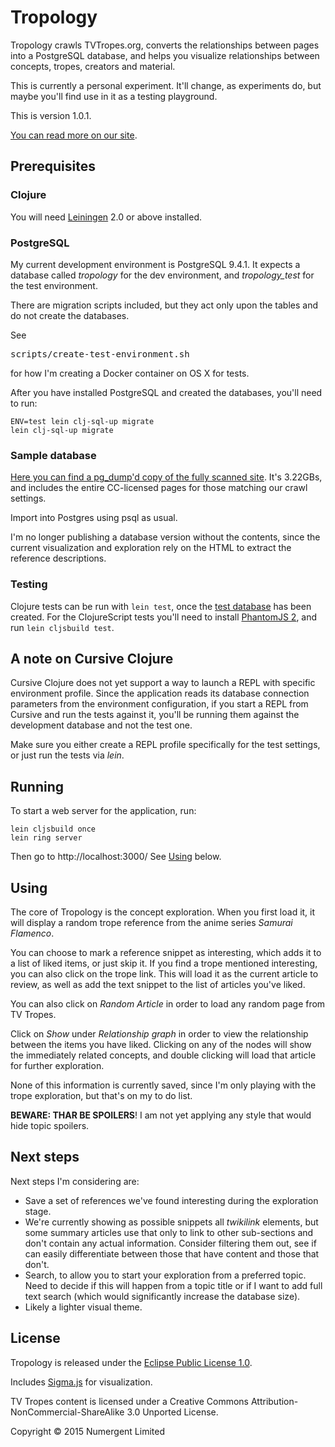 # Tropology 

Tropology crawls TVTropes.org, converts the relationships between pages into a PostgreSQL database, and helps you visualize relationships between concepts, tropes, creators and material.

This is currently a personal experiment. It'll change, as experiments do, but maybe you'll find use in it as a testing playground.

This is version 1.0.1.

[You can read more on our site](http://numergent.com/tags/tropology/).


## Prerequisites

### Clojure

You will need [Leiningen][1] 2.0 or above installed.

[1]: https://github.com/technomancy/leiningen

### PostgreSQL

My current development environment is PostgreSQL 9.4.1. It expects a database called _tropology_ for the dev environment, and _tropology_test_ for the test environment.

There are migration scripts included, but they act only upon the tables and do not create the databases.

See <pre>scripts/create-test-environment.sh</pre> for how I'm creating a Docker container on OS X for tests.

After you have installed PostgreSQL and created the databases, you'll need to run:

    ENV=test lein clj-sql-up migrate
    lein clj-sql-up migrate

### Sample database

[Here you can find a pg_dump'd copy of the fully scanned site](https://mega.co.nz/#!EhZxhBhK!lT38KiMhGxTbjGKD6tJuimc48Tay4ILkEt70evgeM7c). It's 3.22GBs, and includes the entire CC-licensed pages for those matching our crawl settings.

Import into Postgres using psql as usual.

I'm no longer publishing a database version without the contents, since the current visualization and exploration rely on the HTML to extract the reference descriptions.

### Testing

Clojure tests can be run with `lein test`, once the [test database](#postgresql) has been created.  For the ClojureScript tests you'll need to install [PhantomJS 2](http://phantomjs.org/), and run `lein cljsbuild test`.

## A note on Cursive Clojure

Cursive Clojure does not yet support a way to launch a REPL with specific environment profile. Since the application reads its database connection parameters from the environment configuration, if you start a REPL from Cursive and run the tests against it, you'll be running them against the development database and not the test one.

Make sure you either create a REPL profile specifically for the test settings, or just run the tests via *lein*.

## Running

To start a web server for the application, run:

    lein cljsbuild once
    lein ring server

Then go to http://localhost:3000/  See [Using](#Using) below.

## Using 

The core of Tropology is the concept exploration. When you first load it, it will display a random trope reference from the anime series *Samurai Flamenco*. 

You can choose to mark a reference snippet as interesting, which adds it to a list of liked items, or just skip it. If you find a trope mentioned interesting, you can also click on the trope link.  This will load it as the current article to review, as well as add the text snippet to the list of articles you've liked.

You can also click on *Random Article* in order to load any random page from TV Tropes.

Click on *Show* under *Relationship graph* in order to view the relationship between the items you have liked. Clicking on any of the nodes will show the immediately related concepts, and double clicking will load that article for further exploration.

None of this information is currently saved, since I'm only playing with the trope exploration, but that's on my to do list.

**BEWARE: THAR BE SPOILERS**!  I am not yet applying any style that would hide topic spoilers.


## Next steps

Next steps I'm considering are:

* Save a set of references we've found interesting during the exploration stage.
* We're currently showing as possible snippets all *twikilink* elements, but some summary articles use that only to link to other sub-sections and don't contain any actual information.  Consider filtering them out, see if can easily differentiate between those that have content and those that don't.
* Search, to allow you to start your exploration from a preferred topic.  Need to decide if this will happen from a topic title or if I want to add full text search (which would significantly increase the database size).
* Likely a lighter visual theme.


## License

Tropology is released under the [Eclipse Public License 1.0](https://tldrlegal.com/license/eclipse-public-license-1.0-(epl-1.0)).

Includes [Sigma.js](http://sigmajs.org/) for visualization.

TV Tropes content is licensed under a Creative Commons Attribution-NonCommercial-ShareAlike 3.0 Unported License. 

Copyright © 2015 Numergent Limited
